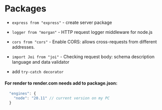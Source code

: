 # Packages

- `express from "express"` - create server package
- `logger from "morgan"` - HTTP request logger middleware for node.js
- `cors from "cors"` - Enable CORS: allows cross-requests from different addresses.
- `import Joi from "joi"` - Checking request body: schema description language and data validator

- add `try-catch decorator`

#### For render to render.com needs add to package.json:

```js
  "engines": {
    "node": "20.11" // current version on my PC
  }
```
